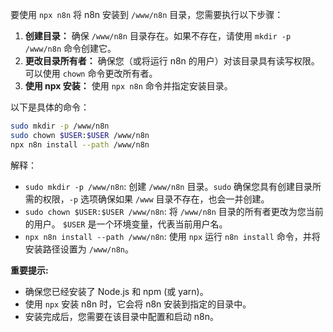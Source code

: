 要使用 `npx n8n` 将 n8n 安装到 `/www/n8n` 目录，您需要执行以下步骤：

1.  **创建目录：** 确保 `/www/n8n` 目录存在。如果不存在，请使用 `mkdir -p /www/n8n` 命令创建它。
2.  **更改目录所有者：** 确保您（或将运行 n8n 的用户）对该目录具有读写权限。可以使用 `chown` 命令更改所有者。
3.  **使用 npx 安装：** 使用 `npx n8n` 命令并指定安装目录。

以下是具体的命令：

```bash
sudo mkdir -p /www/n8n
sudo chown $USER:$USER /www/n8n
npx n8n install --path /www/n8n
```

解释：

*   `sudo mkdir -p /www/n8n`:  创建 `/www/n8n` 目录。`sudo` 确保您具有创建目录所需的权限，`-p` 选项确保如果 `/www` 目录不存在，也会一并创建。
*   `sudo chown $USER:$USER /www/n8n`:  将 `/www/n8n` 目录的所有者更改为您当前的用户。 `$USER` 是一个环境变量，代表当前用户名。
*   `npx n8n install --path /www/n8n`: 使用 `npx` 运行 `n8n install` 命令，并将安装路径设置为 `/www/n8n`。

**重要提示:**

*   确保您已经安装了 Node.js 和 npm (或 yarn)。
*   使用 `npx` 安装 n8n 时，它会将 n8n 安装到指定的目录中。
*   安装完成后，您需要在该目录中配置和启动 n8n。

